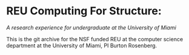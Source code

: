 

# REU Computing For Structure:
_A research experience for undergraduate at the University of Miami_

This is the git archive for the NSF funded REU at the computer science department 
at the University of Miami, PI Burton Rosenberg.


